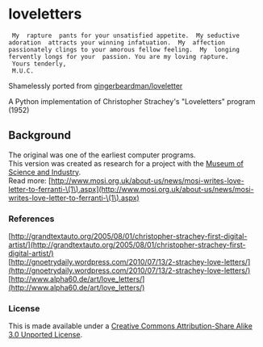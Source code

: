 loveletters
===========

     My  rapture  pants for your unsatisfied appetite.  My seductive adoration  attracts your winning infatuation.  My  affection passionately clings to your amorous fellow feeling.  My  longing fervently longs for your  passion. You are my loving rapture.
     Yours tenderly,
     M.U.C.


Shamelessly ported from [gingerbeardman/loveletter](https://github.com/gingerbeardman/loveletter)  

A Python implementation of Christopher Strachey's "Loveletters" program (1952)  


## Background

The original was one of the earliest computer programs.  
This version was created as research for a project with the [Museum of Science and Industry](http://www.mosi.org.uk).  
Read more: [http://www.mosi.org.uk/about-us/news/mosi-writes-love-letter-to-ferranti-\(1\).aspx](http://www.mosi.org.uk/about-us/news/mosi-writes-love-letter-to-ferranti-\(1\).aspx)  

### References

[http://grandtextauto.org/2005/08/01/christopher-strachey-first-digital-artist/](http://grandtextauto.org/2005/08/01/christopher-strachey-first-digital-artist/)  
[http://gnoetrydaily.wordpress.com/2010/07/13/2-strachey-love-letters/](http://gnoetrydaily.wordpress.com/2010/07/13/2-strachey-love-letters/)  
[http://www.alpha60.de/art/love_letters/](http://www.alpha60.de/art/love_letters/)  

### License
This is made available under a [Creative Commons Attribution-Share Alike 3.0 Unported License](http://creativecommons.org/licenses/by-sa/3.0).  
